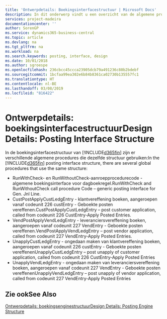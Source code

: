 ```yaml
---
title: 'Ontwerpdetails: Boekingsinterfacestructuur | Microsoft Docs'
description: In dit onderwerp vindt u een overzicht van de algemene procedures in de boekingsinterfacestructuur.
services: project-madeira
documentationcenter: ''
author: SorenGP
ms.service: dynamics365-business-central
ms.topic: article
ms.devlang: na
ms.tgt_pltfrm: na
ms.workload: na
ms.search.keywords: posting, interface, design
ms.date: 10/01/2018
ms.author: sgroespe
ms.openlocfilehash: 236cbcc45ccca23905dcb79a491236c80b2bdebf
ms.sourcegitcommit: 1bcfaa99ea302e6b84b8361ca02730b135557fc1
ms.translationtype: HT
ms.contentlocale: nl-BE
ms.lasthandoff: 03/08/2019
ms.locfileid: "816422"
---
```

# <a name="design-details-posting-interface-structure"></a><span data-ttu-id="c1ecd-103">Ontwerpdetails: boekingsinterfacestructuur</span><span class="sxs-lookup"><span data-stu-id="c1ecd-103">Design Details: Posting Interface Structure</span></span>
<span data-ttu-id="c1ecd-104">In de boekingsinterfacestructuur van [!INCLUDE[d365fin](includes/d365fin_md.md)] zijn er verschillende algemene procedures die dezelfde structuur gebruiken:</span><span class="sxs-lookup"><span data-stu-id="c1ecd-104">In the [!INCLUDE[d365fin](includes/d365fin_md.md)] posting interface structure, there are several global procedures that use the same structure:</span></span>  
  
* <span data-ttu-id="c1ecd-105">RunWithCheck- en RunWithoutCheck-aanroepprocedurecode - algemene boekingsinterface voor dagboekregel.</span><span class="sxs-lookup"><span data-stu-id="c1ecd-105">RunWithCheck and RunWithoutCheck call procedure Code – generic posting interface for Gen. Jnl Line.</span></span>  
* <span data-ttu-id="c1ecd-106">CustPostApplyCustLedgEntry - klantvereffening boeken, aangeroepen vanaf codeunit 226 custEntry - Geboekte posten vereffenen.</span><span class="sxs-lookup"><span data-stu-id="c1ecd-106">CustPostApplyCustLedgEntry – post customer application, called from codeunit 226 CustEntry-Apply Posted Entries.</span></span>  
* <span data-ttu-id="c1ecd-107">VendPostApplyVendLedgEntry - leveranciersvereffening boeken, aangeroepen vanaf codeunit 227 VendEntry - Geboekte posten vereffenen.</span><span class="sxs-lookup"><span data-stu-id="c1ecd-107">VendPostApplyVendLedgEntry – post vendor application, called from codeunit 227 VendEntry-Apply Posted Entries.</span></span>  
* <span data-ttu-id="c1ecd-108">UnapplyCustLedgEntry - ongedaan maken van klantvereffening boeken, aangeroepen vanaf codeunit 226 custEntry - Geboekte posten vereffenen</span><span class="sxs-lookup"><span data-stu-id="c1ecd-108">UnapplyCustLedgEntry – post unapply of customer application, called from codeunit 226 CustEntry-Apply Posted Entries</span></span>  
* <span data-ttu-id="c1ecd-109">UnapplyVendLedgEntry - ongedaan maken van leveranciersvereffening boeken, aangeroepen vanaf codeunit 227 VendEntry - Geboekte posten vereffenen</span><span class="sxs-lookup"><span data-stu-id="c1ecd-109">UnapplyVendLedgEntry – post unapply of vendor application, called from codeunit 227 VendEntry-Apply Posted Entries</span></span>  
  
## <a name="see-also"></a><span data-ttu-id="c1ecd-110">Zie ook</span><span class="sxs-lookup"><span data-stu-id="c1ecd-110">See Also</span></span>  
[<span data-ttu-id="c1ecd-111">Ontwerpdetails: boekingsenginestructuur</span><span class="sxs-lookup"><span data-stu-id="c1ecd-111">Design Details: Posting Engine Structure</span></span>](design-details-posting-engine-structure.md)